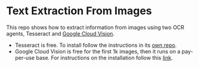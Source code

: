 # Text Extraction From Images

This repo shows how to extract information from images using two OCR agents, Tesseract and [Google Cloud Vision](https://cloud.google.com/vision?hl=en).

 - Tesseract is free. To install follow the instructions in its [own repo](https://github.com/tesseract-ocr/tesseract).
 - Google Cloud Vision is free for the first 1k images, then it runs on a pay-per-use base. For instructions on the installation follow this [link](https://cloud.google.com/vision/docs).